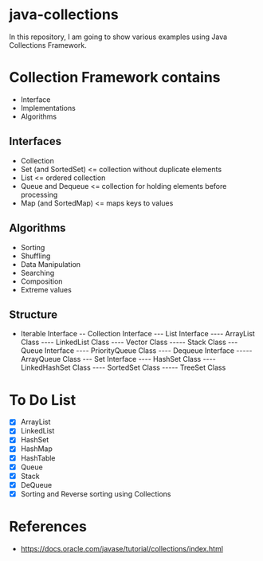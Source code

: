 # java-collections

In this repository, I am going to show various examples using Java Collections
Framework.

# Collection Framework contains
- Interface
- Implementations
- Algorithms

## Interfaces
- Collection
- Set (and SortedSet) <= collection without duplicate elements
- List <= ordered collection
- Queue and Dequeue <= collection for holding elements before processing
- Map (and SortedMap) <= maps keys to values

## Algorithms
- Sorting
- Shuffling
- Data Manipulation
- Searching
- Composition
- Extreme values

## Structure
- Iterable Interface
-- Collection Interface
--- List Interface
---- ArrayList Class
---- LinkedList Class
---- Vector Class
----- Stack Class
--- Queue Interface
---- PriorityQueue Class
---- Dequeue Interface
----- ArrayQueue Class
--- Set Interface
---- HashSet Class
---- LinkedHashSet Class
---- SortedSet Class
----- TreeSet Class

# To Do List
- [x] ArrayList
- [x] LinkedList
- [x] HashSet
- [x] HashMap
- [x] HashTable
- [x] Queue
- [x] Stack
- [x] DeQueue
- [x] Sorting and Reverse sorting using Collections

# References
- https://docs.oracle.com/javase/tutorial/collections/index.html
